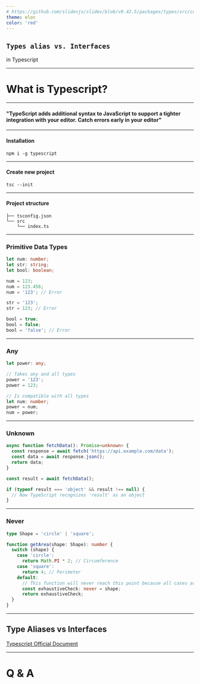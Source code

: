```yaml
---
# https://github.com/slidevjs/slidev/blob/v0.42.5/packages/types/src/config.ts
theme: eloc
color: 'red'
---
```


## `Types alias vs. Interfaces`

in Typescript

---

# What is Typescript?

---

#### "TypeScript adds additional syntax to JavaScript to support a tighter integration with your editor. Catch errors early in your editor"

---

#### Installation

```shell
npm i -g typescript
```

---

#### Create new project

```shell
tsc --init
```

---

#### Project structure

```shell
├── tsconfig.json
└── src
    └── index.ts
```

---

### Primitive Data Types

```typescript
let num: number;
let str: string;
let bool: boolean;

num = 123;
num = 123.456;
num = '123'; // Error

str = '123';
str = 123; // Error

bool = true;
bool = false;
bool = 'false'; // Error
```

---

### Any

```typescript
let power: any;

// Takes any and all types
power = '123';
power = 123;

// Is compatible with all types
let num: number;
power = num;
num = power;
```

---

### Unknown

```typescript
async function fetchData(): Promise<unknown> {
  const response = await fetch('https://api.example.com/data');
  const data = await response.json();
  return data;
}

const result = await fetchData();

if (typeof result === 'object' && result !== null) {
  // Now TypeScript recognizes 'result' as an object
}
```

---

### Never

```typescript
type Shape = 'circle' | 'square';

function getArea(shape: Shape): number {
  switch (shape) {
    case 'circle':
      return Math.PI * 2; // Circumference
    case 'square':
      return 4; // Perimeter
    default:
      // This function will never reach this point because all cases are handled
      const exhaustiveCheck: never = shape;
      return exhaustiveCheck;
  }
}
```

---

## Type Aliases vs Interfaces

[Typescript Official Document](https://www.typescriptlang.org/docs/handbook/2/everyday-types.html#differences-between-type-aliases-and-interfaces)

---

# Q & A

